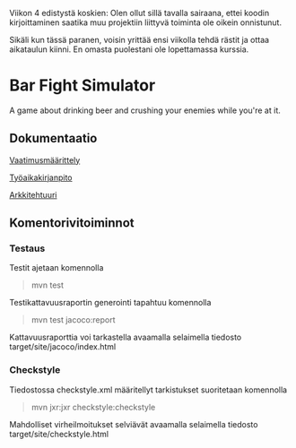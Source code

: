 Viikon 4 edistystä koskien: Olen ollut sillä tavalla sairaana, ettei koodin kirjoittaminen saatika muu projektiin liittyvä toiminta ole oikein onnistunut.

Sikäli kun tässä paranen, voisin yrittää ensi viikolla tehdä rästit ja ottaa aikataulun kiinni. En omasta puolestani ole lopettamassa kurssia.

# Bar Fight Simulator

A game about drinking beer and crushing your enemies while you're at it.


## Dokumentaatio

[Vaatimusmäärittely](https://github.com/maqqe/otm-harjoitustyo/blob/master/dokumentaatio/vaatimusmaarittely.md)

[Työaikakirjanpito](https://github.com/maqqe/otm-harjoitustyo/blob/master/dokumentaatio/tuntikirjanpito.md)

[Arkkitehtuuri](https://github.com/maqqe/otm-harjoitustyo/blob/master/dokumentaatio/arkkitehtuuri.md)

## Komentorivitoiminnot

### Testaus

Testit ajetaan komennolla

>  mvn test

Testikattavuusraportin generointi tapahtuu komennolla

> mvn test jacoco:report

Kattavuusraporttia voi tarkastella avaamalla selaimella tiedosto target/site/jacoco/index.html

### Checkstyle

Tiedostossa checkstyle.xml määritellyt tarkistukset suoritetaan komennolla

> mvn jxr:jxr checkstyle:checkstyle

Mahdolliset virheilmoitukset selviävät avaamalla selaimella tiedosto target/site/checkstyle.html
